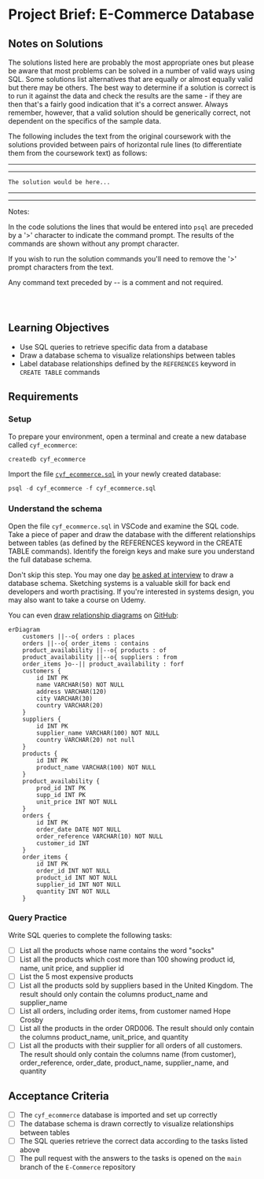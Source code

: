 # Project Brief: E-Commerce Database

## Notes on Solutions

The solutions listed here are probably the most appropriate ones but please be aware that most problems can be solved in a number of valid ways using SQL.  Some solutions list alternatives that are equally or almost equally valid but there may be others.  The best way to determine if a solution is correct is to run it against the data and check the results are the same - if they are then that's a fairly good indication that it's a correct answer.  Always remember, however, that a valid solution should be generically correct, not dependent on the specifics of the sample data.

The following includes the text from the original coursework with the solutions provided between pairs of horizontal rule lines (to differentiate them from the coursework text) as follows:

---
---
```
The solution would be here...
```
---
---

Notes:

In the code solutions the lines that would be entered into `psql` are preceded by a '>' character to indicate the command prompt. The results of the commands are shown without any prompt character.

If you wish to run the solution commands you'll need to remove the '>' prompt characters from the text.

Any command text preceded by -- is a comment and not required.

` `  
` `  

## Learning Objectives

- Use SQL queries to retrieve specific data from a database
- Draw a database schema to visualize relationships between tables
- Label database relationships defined by the `REFERENCES` keyword in `CREATE TABLE` commands

## Requirements

### Setup

To prepare your environment, open a terminal and create a new database called `cyf_ecommerce`:

```sql
createdb cyf_ecommerce
```

Import the file [`cyf_ecommerce.sql`](./cyf_ecommerce.sql) in your newly created database:

```sql
psql -d cyf_ecommerce -f cyf_ecommerce.sql
```

### Understand the schema

Open the file `cyf_ecommerce.sql` in VSCode and examine the SQL code. Take a piece of paper and draw the database with the different relationships between tables (as defined by the REFERENCES keyword in the CREATE TABLE commands). Identify the foreign keys and make sure you understand the full database schema.

Don't skip this step. You may one day [be asked at interview](https://monzo.com/blog/2022/03/23/demystifying-the-backend-engineering-interview-process) to draw a database schema. Sketching systems is a valuable skill for back end developers and worth practising. If you're interested in systems design, you may also want to take a course on Udemy.

You can even [draw relationship diagrams](https://mermaid.js.org/syntax/entityRelationshipDiagram.html) on [GitHub](https://docs.github.com/en/get-started/writing-on-github/working-with-advanced-formatting/creating-diagrams):

```mermaid
erDiagram
    customers ||--o{ orders : places
    orders ||--o{ order_items : contains
    product_availability ||--o{ products : of
    product_availability ||--o{ suppliers : from
    order_items }o--|| product_availability : forf
    customers {
        id INT PK
        name VARCHAR(50) NOT NULL
        address VARCHAR(120)
        city VARCHAR(30)
        country VARCHAR(20)
    }
    suppliers {
        id INT PK
        supplier_name VARCHAR(100) NOT NULL
        country VARCHAR(20) not null
    }
    products {
        id INT PK
        product_name VARCHAR(100) NOT NULL
    }
    product_availability {
        prod_id INT PK
        supp_id INT PK
        unit_price INT NOT NULL
    }
    orders {
        id INT PK
        order_date DATE NOT NULL
        order_reference VARCHAR(10) NOT NULL
        customer_id INT
    }
    order_items {
        id INT PK
        order_id INT NOT NULL
        product_id INT NOT NULL
        supplier_id INT NOT NULL
        quantity INT NOT NULL
    }
```

### Query Practice

Write SQL queries to complete the following tasks:

- [ ] List all the products whose name contains the word "socks"
- [ ] List all the products which cost more than 100 showing product id, name, unit price, and supplier id
- [ ] List the 5 most expensive products
- [ ] List all the products sold by suppliers based in the United Kingdom. The result should only contain the columns product_name and supplier_name
- [ ] List all orders, including order items, from customer named Hope Crosby
- [ ] List all the products in the order ORD006. The result should only contain the columns product_name, unit_price, and quantity
- [ ] List all the products with their supplier for all orders of all customers. The result should only contain the columns name (from customer), order_reference, order_date, product_name, supplier_name, and quantity

## Acceptance Criteria

- [ ] The `cyf_ecommerce` database is imported and set up correctly
- [ ] The database schema is drawn correctly to visualize relationships between tables
- [ ] The SQL queries retrieve the correct data according to the tasks listed above
- [ ] The pull request with the answers to the tasks is opened on the `main` branch of the `E-Commerce` repository
